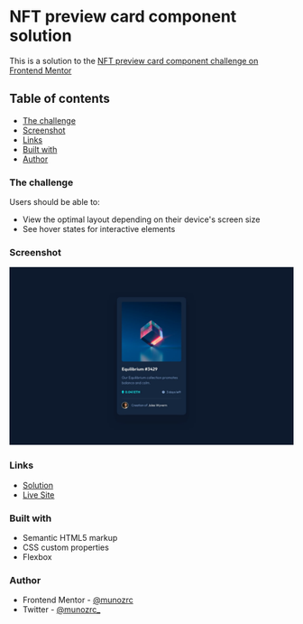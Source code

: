 # NFT preview card component solution

This is a solution to the [NFT preview card component challenge on Frontend Mentor](https://www.frontendmentor.io/challenges/nft-preview-card-component-SbdUL_w0U)

## Table of contents

- [The challenge](#the-challenge)
- [Screenshot](#screenshot)
- [Links](#links)
- [Built with](#built-with)
- [Author](#author)

### The challenge

Users should be able to:

- View the optimal layout depending on their device's screen size
- See hover states for interactive elements

### Screenshot

![](./design/desktop-design.jpg)

### Links

- [Solution](https://www.frontendmentor.io/challenges/order-summary-component-QlPmajDUj/hub/order-summary-card-with-css-and-html-B3cuBI1SY)
- [Live Site](https://munozrc.github.io/fm-challenges/nft-preview-card-component/)

### Built with

- Semantic HTML5 markup
- CSS custom properties
- Flexbox

### Author

- Frontend Mentor - [@munozrc](https://www.frontendmentor.io/profile/munozrc)
- Twitter - [@munozrc_](https://www.twitter.com/munozrc_)
